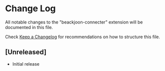 # Change Log

All notable changes to the "beackjoon-connecter" extension will be documented in this file.

Check [Keep a Changelog](http://keepachangelog.com/) for recommendations on how to structure this file.

## [Unreleased]

- Initial release